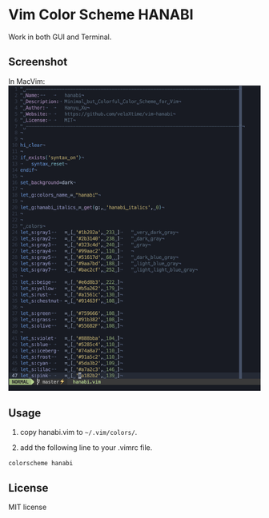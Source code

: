 # Vim Color Scheme HANABI

Work in both GUI and Terminal.

## Screenshot

In MacVim:
![in MacVim:](screenshot/hanabi-macvim.png)

## Usage

1. copy hanabi.vim to `~/.vim/colors/`.

2. add the following line to your .vimrc file. 

```vim
colorscheme hanabi
```

## License

MIT license

